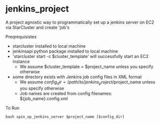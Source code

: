 jenkins_project
===============

A project agnostic way to programmatically set up a jenkins server on EC2 via StarCluster and create 'job's

Preqrequisistes

* starcluster installed to local machine
* jenkinsapi python package installed to local machine
* 'starcluster start -c $cluster_template' will successfully start an EC2 instance
	* We assume $cluster_template = $project_name unless you specify otherwise
* some directory exists with Jenkins job config files in XML format
	* We assume $config_dir = /path/to/jenkins_project/$project_name unless you specify otherwise
	* Job names are created from config filenames: ${job_name}.config.xml
 
To Run

    bash spin_up_jenkins_server $project_name [$config_dir]

